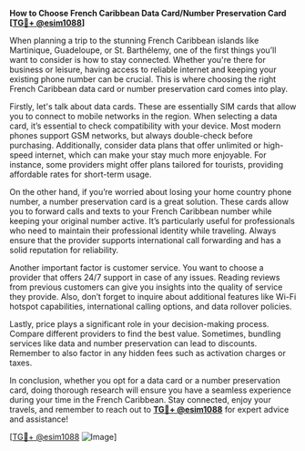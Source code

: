 **How to Choose French Caribbean Data Card/Number Preservation Card [[TG💪+ @esim1088](https://t.me/s/esim1088)]**

When planning a trip to the stunning French Caribbean islands like Martinique, Guadeloupe, or St. Barthélemy, one of the first things you’ll want to consider is how to stay connected. Whether you're there for business or leisure, having access to reliable internet and keeping your existing phone number can be crucial. This is where choosing the right French Caribbean data card or number preservation card comes into play.

Firstly, let's talk about data cards. These are essentially SIM cards that allow you to connect to mobile networks in the region. When selecting a data card, it’s essential to check compatibility with your device. Most modern phones support GSM networks, but always double-check before purchasing. Additionally, consider data plans that offer unlimited or high-speed internet, which can make your stay much more enjoyable. For instance, some providers might offer plans tailored for tourists, providing affordable rates for short-term usage.

On the other hand, if you’re worried about losing your home country phone number, a number preservation card is a great solution. These cards allow you to forward calls and texts to your French Caribbean number while keeping your original number active. It’s particularly useful for professionals who need to maintain their professional identity while traveling. Always ensure that the provider supports international call forwarding and has a solid reputation for reliability.

Another important factor is customer service. You want to choose a provider that offers 24/7 support in case of any issues. Reading reviews from previous customers can give you insights into the quality of service they provide. Also, don’t forget to inquire about additional features like Wi-Fi hotspot capabilities, international calling options, and data rollover policies.

Lastly, price plays a significant role in your decision-making process. Compare different providers to find the best value. Sometimes, bundling services like data and number preservation can lead to discounts. Remember to also factor in any hidden fees such as activation charges or taxes.

In conclusion, whether you opt for a data card or a number preservation card, doing thorough research will ensure you have a seamless experience during your time in the French Caribbean. Stay connected, enjoy your travels, and remember to reach out to **[TG💪+ @esim1088](https://t.me/s/esim1088)** for expert advice and assistance!

[[TG💪+ @esim1088](https://t.me/s/esim1088) ![Image](https://i.postimg.cc/Y0z9fWf4/image.png)]